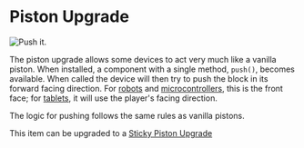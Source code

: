 # Piston Upgrade

![Push it.](oredict:opencomputers:pistonUpgrade)

The piston upgrade allows some devices to act very much like a vanilla piston. When installed, a component with a single method, `push()`, becomes available. When called the device will then try to push the block in its forward facing direction. For [robots](../block/robot.md) and [microcontrollers](../block/microcontroller.md), this is the front face; for [tablets](tablet.md), it will use the player's facing direction. 

The logic for pushing follows the same rules as vanilla pistons.

This item can be upgraded to a [Sticky Piston Upgrade](stickypistonupgrade.md)
